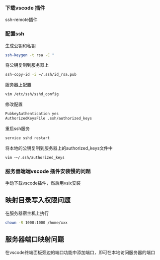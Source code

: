 ### 下载vscode 插件
  
ssh-remote插件

### 配置ssh

生成公钥和私钥
```bash
ssh-keygen -t rsa -C "
```

将公钥复制到服务器上
```bash
ssh-copy-id -i ~/.ssh/id_rsa.pub
```

服务器上配置
```bash
vim /etc/ssh/sshd_config
```
修改配置
```bash
PubkeyAuthentication yes
AuthorizedKeysFile .ssh/authorized_keys
```

重启ssh服务
```bash
service sshd restart
```

将本地的公钥复制到服务器上的authorized_keys文件中
```bash
vim ～/.ssh/authorized_keys
```


### 服务器端端vscode 插件安装慢的问题

手动下载vscode插件，然后用vsix安装

## 映射目录写入权限问题

在服务器宿主机上执行
```bash
chown -R 1000:1000 /home/xxx
```

## 服务器端口映射问题

在vscode终端面板旁边的端口功能中添加端口，即可在本地访问服务器的端口
